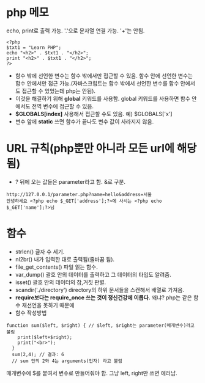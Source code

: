 # php 메모
echo, print로 출력 가능.
'.'으로 문자열 연결 가능. '+'는 안됨.
```
<?php
$txt1 = "Learn PHP";
echo "<h2>" . $txt1 . "</h2>";
print "<h2>" . $txt1 . "</h2>";
?>
```
- 함수 밖에 선언한 변수는 함수 밖에서만 접근할 수 있음. 함수 안에 선언한 변수는 함수 안에서만 접근 가능.(자바스크립트는 함수 밖에서 선언한 변수를 함수 안에서도 접근할 수 있었는데 php는 안됨).
- 이것을 해결하기 위해 **global** 키워드를 사용함. global 키워드를 사용하면 함수 안에서도 전역 변수에 접근할 수 있음.
- **$GLOBALS[index]** 사용해서 접근할 수도 있음. 예) $GLOBALS['x']
- 변수 앞에 **static** 쓰면 함수가 끝나도 변수 값이 사라지지 않음.
# URL 규칙(php뿐만 아니라 모든 url에 해당됨)
- ? 뒤에 오는 값들은 parameter라고 함. &로 구분.
```
http://127.0.0.1/parameter.php?name=hello&address=서울
안녕하세요 <?php echo $_GET['address'];?>에 사시는 <?php echo $_GET['name'];?>님
```
# 함수
- strlen() 글자 수 세기.
- nl2br() 내가 입력한 대로 출력됨(줄바꿈 됨).
- file_get_contents() 파일 읽는 함수.
- var_dump() 괄호 안의 데이터를 출력하고 그 데이터의 타입도 알려줌.
- isset() 괄호 안의 데이터의 참,거짓 판별.
- scandir('./directory') directory의 하위 문서들을 스캔해서 배열로 가져옴.
- **require보다는 require_once 쓰는 것이 정신건강에 이롭다.** 왜냐? php는 같은 함수 재선언을 못하기 때문에
- 함수 작성방법
```
function sum($left, $right) { // $left, $right는 parameter(매개변수)라고 불림
    print($left+$right);
    print("<br>");
  }
  sum(2,4); // 결과: 6
  // sum 안의 2와 4는 arguments(인자) 라고 불림
```
매개변수에 $를 붙여서 변수로 만들어줘야 함. 그냥 left, right만 쓰면 에러남.
